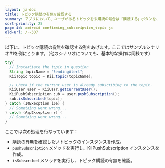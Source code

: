 ```yaml
---
layout: ja-doc
title: トピック購読の有無を確認する
summary: アプリにおいて、ユーザがあるトピックを未購読の場合は「購読する」ボタンを、既に購読済の場合は「購読を解除する」ボタンを表示するケースを考えます。この場合、ユーザがあるトピックを購読済なのか未購読なのかを判定する必要があります。
sort-priority: 25
page-id: android-confirming_subscription_topic-ja
old-url: /--307
---
```

以下に、トピック購読の有無を確認する例をあげます。ここではサンプルシナリオ#1を例にとります。（他のシナリオについても、基本的な操作は同様です）

```java
try{
  // Instantiate the topic in question
  String topicName = "SendingAlert";
  KiiTopic topic = Kii.topic(topicName);

  // Check if the current user is already subscribing to the topic.
  KiiUser user = KiiUser.getCurrentUser();
  KiiPushSubscription sub = user.pushSubscription();
  sub.isSubscribed(topic);
} catch (IOExecption ioe) {
  // Something went wrong...
} catch (AppException e) {
  // Something went wrong...
}
```

ここでは次の処理を行なっています：

 * 購読の有無を確認したいトピックのインスタンスを作成。
 * `pushSubscription` メソッドを実行し、KiiPushSubscription インスタンスを作成。
 * `isSubscribed` メソッドを実行し、トピック購読の有無を確認。


